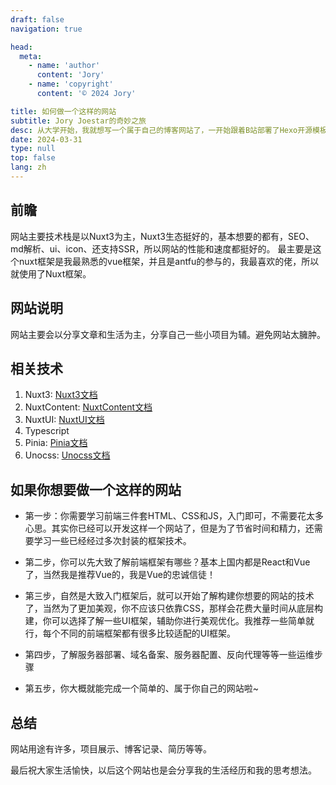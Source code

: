 ```yaml
---
draft: false
navigation: true

head:
  meta:
    - name: 'author'
      content: 'Jory'
    - name: 'copyright'
      content: '© 2024 Jory'

title: 如何做一个这样的网站
subtitle: Jory Joestar的奇妙之旅
desc: 从大学开始，我就想写一个属于自己的博客网站了，一开始跟着B站部署了Hexo开源模板博客，后面又跟着部署了一个Vuepress的，后面自己想写一个全面一点的网站，不单单只博客，还包括一些项目啥的，第三个网站是看了antfu的网站后，看见他开源了，然后整体框架也是学习他的，后面自己融入了很多自己的东西，然后太乱了。直到现在，这个就是第四个博客网站了，只想用来做博客捏。
date: 2024-03-31
type: null
top: false
lang: zh
---
```


## 前瞻

网站主要技术栈是以Nuxt3为主，Nuxt3生态挺好的，基本想要的都有，SEO、md解析、ui、icon、还支持SSR，所以网站的性能和速度都挺好的。
最主要是这个nuxt框架是我最熟悉的vue框架，并且是antfu的参与的，我最喜欢的佬，所以就使用了Nuxt框架。

## 网站说明

网站主要会以分享文章和生活为主，分享自己一些小项目为辅。避免网站太臃肿。

## 相关技术

1. Nuxt3: [Nuxt3文档](https://nuxt.com/docs/getting-started/introduction)
2. NuxtContent: [NuxtContent文档](https://content.nuxt.com/get-started/installation)
3. NuxtUI: [NuxtUI文档](https://ui.nuxt.com/getting-started/installation)
4. Typescript
5. Pinia: [Pinia文档](https://pinia.vuejs.org/introduction.html)
6. Unocss: [Unocss文档](https://unocss.dev/guide/)

## 如果你想要做一个这样的网站

- 第一步：你需要学习前端三件套HTML、CSS和JS，入门即可，不需要花太多心思。其实你已经可以开发这样一个网站了，但是为了节省时间和精力，还需要学习一些已经经过多次封装的框架技术。

- 第二步，你可以先大致了解前端框架有哪些？基本上国内都是React和Vue了，当然我是推荐Vue的，我是Vue的忠诚信徒！

- 第三步，自然是大致入门框架后，就可以开始了解构建你想要的网站的技术了，当然为了更加美观，你不应该只依靠CSS，那样会花费大量时间从底层构建，你可以选择了解一些UI框架，辅助你进行美观优化。我推荐一些简单就行，每个不同的前端框架都有很多比较适配的UI框架。

- 第四步，了解服务器部署、域名备案、服务器配置、反向代理等等一些运维步骤

- 第五步，你大概就能完成一个简单的、属于你自己的网站啦~

## 总结

网站用途有许多，项目展示、博客记录、简历等等。

最后祝大家生活愉快，以后这个网站也是会分享我的生活经历和我的思考想法。

